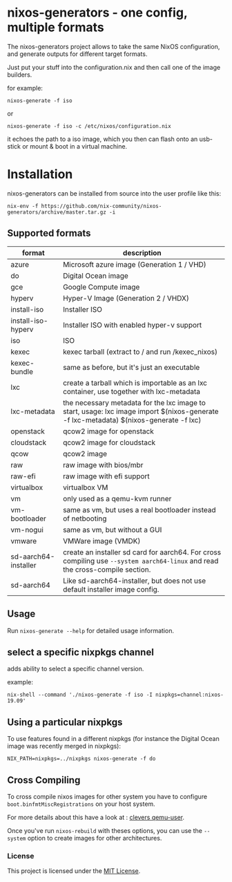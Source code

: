# nixos-generators - one config, multiple formats

The nixos-generators project allows to take the same NixOS configuration, and
generate outputs for different target formats.

Just put your stuff into the configuration.nix and then call one of the image builders.

for example:
```
nixos-generate -f iso
```
or

```
nixos-generate -f iso -c /etc/nixos/configuration.nix
```

it echoes the path to a iso image, which you then can flash onto an usb-stick
or mount & boot in a virtual machine.

# Installation

nixos-generators can be installed from source into the user profile like this:

```console
nix-env -f https://github.com/nix-community/nixos-generators/archive/master.tar.gz -i
```

## Supported formats

format | description
--- | ---
azure | Microsoft azure image (Generation 1 / VHD)
do | Digital Ocean image
gce | Google Compute image
hyperv | Hyper-V Image (Generation 2 / VHDX)
install-iso | Installer ISO
install-iso-hyperv | Installer ISO with enabled hyper-v support
iso | ISO
kexec | kexec tarball (extract to / and run /kexec_nixos)
kexec-bundle | same as before, but it's just an executable
lxc | create a tarball which is importable as an lxc container, use together with lxc-metadata
lxc-metadata | the necessary metadata for the lxc image to start, usage: lxc image import $(nixos-generate -f lxc-metadata) $(nixos-generate -f lxc)
openstack | qcow2 image for openstack
cloudstack | qcow2 image for cloudstack
qcow | qcow2 image
raw | raw image with bios/mbr
raw-efi | raw image with efi support
virtualbox | virtualbox VM
vm | only used as a qemu-kvm runner
vm-bootloader | same as vm, but uses a real bootloader instead of netbooting
vm-nogui | same as vm, but without a GUI
vmware | VMWare image (VMDK)
sd-aarch64-installer | create an installer sd card for aarch64. For cross compiling use `--system aarch64-linux` and read the cross-compile section.
sd-aarch64 | Like sd-aarch64-installer, but does not use default installer image config.

## Usage

Run `nixos-generate --help` for detailed usage information.

## select a specific nixpkgs channel

adds ability to select a specific channel version.

example:
```
nix-shell --command './nixos-generate -f iso -I nixpkgs=channel:nixos-19.09'
```

## Using a particular nixpkgs

To use features found in a different nixpkgs (for instance the Digital Ocean
image was recently merged in nixpkgs):

```
NIX_PATH=nixpkgs=../nixpkgs nixos-generate -f do
```

## Cross Compiling

To cross compile nixos images for other system you have
to configure `boot.binfmtMiscRegistrations` on your host system.

For more details about this have a look at :
[clevers qemu-user](https://github.com/cleverca22/nixos-configs/blob/master/qemu.nix).

Once you've run `nixos-rebuild` with theses options,
you can use the `--system` option to create images for other architectures.

### License

This project is licensed under the [MIT License](LICENSE).

